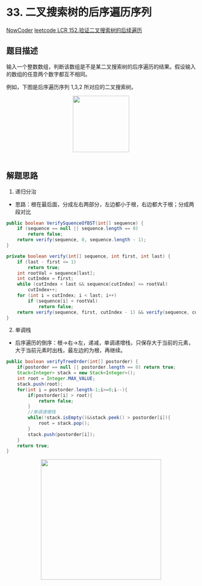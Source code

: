 # 33. 二叉搜索树的后序遍历序列

[NowCoder](https://www.nowcoder.com/practice/a861533d45854474ac791d90e447bafd?tpId=13&tqId=11176&tPage=1&rp=1&ru=/ta/coding-interviews&qru=/ta/coding-interviews/question-ranking&from=cyc_github)
[leetcode LCR 152.验证二叉搜索树的后续遍历](https://leetcode.cn/problems/er-cha-sou-suo-shu-de-hou-xu-bian-li-xu-lie-lcof/description/)
## 题目描述

输入一个整数数组，判断该数组是不是某二叉搜索树的后序遍历的结果。假设输入的数组的任意两个数字都互不相同。

例如，下图是后序遍历序列 1,3,2 所对应的二叉搜索树。

<div align="center"> <img src="https://cs-notes-1256109796.cos.ap-guangzhou.myqcloud.com/13454fa1-23a8-4578-9663-2b13a6af564a.jpg" width="150"/> </div><br>

## 解题思路
1. 递归分治
- 思路：根在最后面，分成左右两部分，左边都小于根，右边都大于根；分成两段对比
```java
public boolean VerifySquenceOfBST(int[] sequence) {
    if (sequence == null || sequence.length == 0)
        return false;
    return verify(sequence, 0, sequence.length - 1);
}

private boolean verify(int[] sequence, int first, int last) {
    if (last - first <= 1)
        return true;
    int rootVal = sequence[last];
    int cutIndex = first;
    while (cutIndex < last && sequence[cutIndex] <= rootVal)
        cutIndex++;
    for (int i = cutIndex; i < last; i++)
        if (sequence[i] < rootVal)
            return false;
    return verify(sequence, first, cutIndex - 1) && verify(sequence, cutIndex, last - 1);
}
```

2. 单调栈
- 后序遍历的倒序：根->右->左，递减，单调递增栈，只保存大于当前的元素，大于当前元素时出栈，最左边的为根，再继续。
```java
public boolean verifyTreeOrder(int[] postorder) {
    if(postorder == null || postorder.length == 0) return true;
    Stack<Integer> stack = new Stack<Integer>();
    int root = Integer.MAX_VALUE;
    stack.push(root);
    for(int i = postorder.length-1;i>=0;i--){
        if(postorder[i] > root){
            return false;
        }
        //单调递增栈
        while(!stack.isEmpty()&&stack.peek() > postorder[i]){
            root = stack.pop();
        }
        stack.push(postorder[i]);
    }
    return true;
}
```




<div align="center"><img width="320px" src="https://cs-notes-1256109796.cos.ap-guangzhou.myqcloud.com/githubio/公众号二维码-2.png"></img></div>
